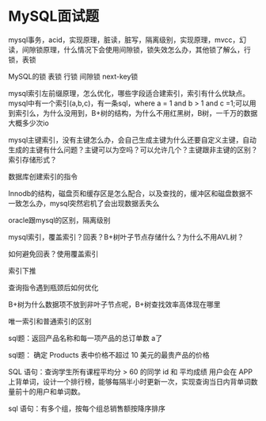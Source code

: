 
# MySQL面试题

mysql事务，acid，实现原理，脏读，脏写，隔离级别，实现原理，mvcc，幻读，间隙锁原理，什么情况下会使用间隙锁，锁失效怎么办，其他锁了解么，行锁，表锁


MySQL的锁 表锁 行锁 间隙锁 next-key锁


mysql索引左前缀原理，怎么优化，哪些字段适合建索引，索引有什么优缺点。mysql中有一个索引(a,b,c)，有一条sql，where a = 1 and b > 1 and c =1;可以用到索引么，为什么没用到，B+树的结构，为什么不用红黑树，B树，一千万的数据大概多少次io



mysql主键索引，没有主键怎么办，会自己生成主键为什么还要自定义主键，自动生成的主键有什么问题？主键可以为空吗？可以允许几个？主键跟非主键的区别？索引存储形式？


数据库创建索引的指令


Innodb的结构，磁盘页和缓存区是怎么配合，以及查找的，缓冲区和磁盘数据不一致怎么办，mysql突然宕机了会出现数据丢失么


oracle跟mysql的区别，隔离级别

mysql索引，覆盖索引？回表？B+树叶子节点存储什么？为什么不用AVL树？


如何避免回表？使用覆盖索引


索引下推


查询指令遇到瓶颈后如何优化


B+树为什么数据项不放到非叶子节点呢，B+树查找效率高体现在哪里

唯一索引和普通索引的区别



sql题：返回产品名称和每一项产品的总订单数  a了

sql题： 确定 Products 表中价格不超过 10 美元的最贵产品的价格

SQL 语句：查询学生所有课程平均分 > 60 的同学 id 和 平均成绩
用户会在 APP 上背单词，设计一个排行榜，能够每隔半小时更新一次，实现查询当日内背单词数量前十的用户和单词数。

sql 语句：有多个组，按每个组总销售额按降序排序

